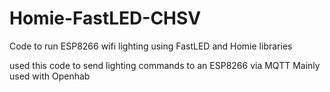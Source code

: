 # Homie-FastLED-CHSV
Code to run ESP8266 wifi lighting using FastLED and Homie libraries

used this code to send lighting commands to an ESP8266 via MQTT
Mainly used with Openhab
